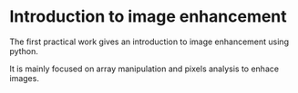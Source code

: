 # Introduction to image enhancement
The first practical work gives an introduction to image enhancement using python. 

It is mainly focused on array manipulation and pixels analysis to enhace images. 

